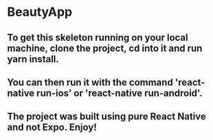 # BeautyApp

## To get this skeleton running on your local machine, clone the project, cd into it and run yarn install.
## You can then run it with the command 'react-native run-ios' or 'react-native run-android'.

## The project was built using pure React Native and not Expo. Enjoy!
